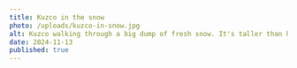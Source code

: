 ```yaml
---
title: Kuzco in the snow
photo: /uploads/kuzco-in-snow.jpg
alt: Kuzco walking through a big dump of fresh snow. It's taller than him
date: 2024-11-13
published: true
---
```


